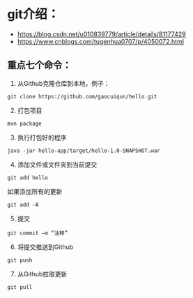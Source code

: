 ﻿# git介绍：

- https://blog.csdn.net/u010839779/article/details/81177429
- https://www.cnblogs.com/tugenhua0707/p/4050072.html

## 重点七个命令：

1. 从Github克隆仓库到本地，例子：

```
git clone https://github.com/gaocuiqun/hello.git
```

2. 打包项目

```
mvn package
```

3. 执行打包好的程序

```
java -jar hello-app/target/hello-1.0-SNAPSHOT.war
```

4. 添加文件或文件夹到当前提交

```
git add hello
```
如果添加所有的更新

```
git add -A
```

5. 提交

```
git commit –m “注释”
```

6. 将提交推送到Github

```
git push
```

7. 从Github拉取更新

```
git pull
```

